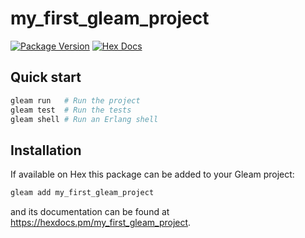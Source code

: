 # my_first_gleam_project

[![Package Version](https://img.shields.io/hexpm/v/my_first_gleam_project)](https://hex.pm/packages/my_first_gleam_project)
[![Hex Docs](https://img.shields.io/badge/hex-docs-ffaff3)](https://hexdocs.pm/my_first_gleam_project/)

## Quick start

```sh
gleam run   # Run the project
gleam test  # Run the tests
gleam shell # Run an Erlang shell
```

## Installation

If available on Hex this package can be added to your Gleam project:

```sh
gleam add my_first_gleam_project
```

and its documentation can be found at <https://hexdocs.pm/my_first_gleam_project>.
